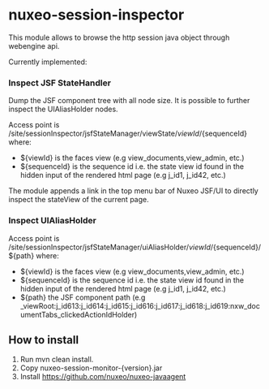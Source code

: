 nuxeo-session-inspector
=======================

This module allows to browse the http session java object through webengine api.

Currently implemented:
### Inspect JSF StateHandler

Dump the JSF component tree with all node size. It is possible to further inspect the UIAliasHolder nodes.

Access point is /site/sessionInspector/jsfStateManager/viewState/${viewId}/${sequenceId} where:

 - ${viewId} is the faces view (e.g view_documents,view_admin, etc.)
 - ${sequenceId} is the sequence id i.e. the state view id found in the hidden input of the rendered html page (e.g j_id1, j_id42, etc.)

The module appends a link in the top menu bar of Nuxeo JSF/UI to directly inspect the stateView of the current page.

### Inspect UIAliasHolder

Access point is /site/sessionInspector/jsfStateManager/uiAliasHolder/${viewId}/${sequenceId}/${path} where:

 - ${viewId} is the faces view (e.g view_documents,view_admin, etc.)
 - ${sequenceId} is the sequence id i.e. the state view id found in the hidden input of the rendered html page (e.g j_id1, j_id42, etc.)
 - ${path} the JSF component path (e.g _viewRoot:j_id613:j_id614:j_id615:j_id616:j_id617:j_id618:j_id619:nxw_documentTabs_clickedActionIdHolder)
 

How to install
--------------

1. Run mvn clean install.
2. Copy nuxeo-session-monitor-{version}.jar
3. Install <https://github.com/nuxeo/nuxeo-javaagent>

